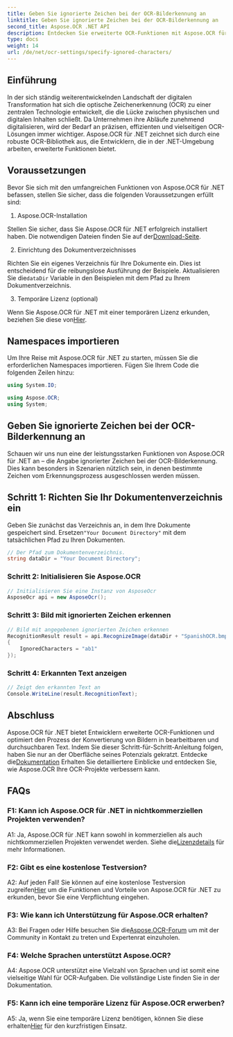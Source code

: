 ```yaml
---
title: Geben Sie ignorierte Zeichen bei der OCR-Bilderkennung an
linktitle: Geben Sie ignorierte Zeichen bei der OCR-Bilderkennung an
second_title: Aspose.OCR .NET API
description: Entdecken Sie erweiterte OCR-Funktionen mit Aspose.OCR für .NET. Effizient, genau und entwicklerfreundlich.
type: docs
weight: 14
url: /de/net/ocr-settings/specify-ignored-characters/
---
```

## Einführung

In der sich ständig weiterentwickelnden Landschaft der digitalen Transformation hat sich die optische Zeichenerkennung (OCR) zu einer zentralen Technologie entwickelt, die die Lücke zwischen physischen und digitalen Inhalten schließt. Da Unternehmen ihre Abläufe zunehmend digitalisieren, wird der Bedarf an präzisen, effizienten und vielseitigen OCR-Lösungen immer wichtiger. Aspose.OCR für .NET zeichnet sich durch eine robuste OCR-Bibliothek aus, die Entwicklern, die in der .NET-Umgebung arbeiten, erweiterte Funktionen bietet.

## Voraussetzungen

Bevor Sie sich mit den umfangreichen Funktionen von Aspose.OCR für .NET befassen, stellen Sie sicher, dass die folgenden Voraussetzungen erfüllt sind:

1. Aspose.OCR-Installation

 Stellen Sie sicher, dass Sie Aspose.OCR für .NET erfolgreich installiert haben. Die notwendigen Dateien finden Sie auf der[Download-Seite](https://releases.aspose.com/ocr/net/).

2. Einrichtung des Dokumentverzeichnisses

 Richten Sie ein eigenes Verzeichnis für Ihre Dokumente ein. Dies ist entscheidend für die reibungslose Ausführung der Beispiele. Aktualisieren Sie die`dataDir` Variable in den Beispielen mit dem Pfad zu Ihrem Dokumentverzeichnis.

3. Temporäre Lizenz (optional)

Wenn Sie Aspose.OCR für .NET mit einer temporären Lizenz erkunden, beziehen Sie diese von[Hier](https://purchase.aspose.com/temporary-license/).

## Namespaces importieren

Um Ihre Reise mit Aspose.OCR für .NET zu starten, müssen Sie die erforderlichen Namespaces importieren. Fügen Sie Ihrem Code die folgenden Zeilen hinzu:

```csharp
using System.IO;

using Aspose.OCR;
using System;
```

## Geben Sie ignorierte Zeichen bei der OCR-Bilderkennung an

Schauen wir uns nun eine der leistungsstarken Funktionen von Aspose.OCR für .NET an – die Angabe ignorierter Zeichen bei der OCR-Bilderkennung. Dies kann besonders in Szenarien nützlich sein, in denen bestimmte Zeichen vom Erkennungsprozess ausgeschlossen werden müssen.

## Schritt 1: Richten Sie Ihr Dokumentenverzeichnis ein

 Geben Sie zunächst das Verzeichnis an, in dem Ihre Dokumente gespeichert sind. Ersetzen`"Your Document Directory"` mit dem tatsächlichen Pfad zu Ihren Dokumenten.

```csharp
// Der Pfad zum Dokumentenverzeichnis.
string dataDir = "Your Document Directory";
```

### Schritt 2: Initialisieren Sie Aspose.OCR

```csharp
// Initialisieren Sie eine Instanz von AsposeOcr
AsposeOcr api = new AsposeOcr();
```

### Schritt 3: Bild mit ignorierten Zeichen erkennen

```csharp
// Bild mit angegebenen ignorierten Zeichen erkennen
RecognitionResult result = api.RecognizeImage(dataDir + "SpanishOCR.bmp", new RecognitionSettings
{
    IgnoredCharacters = "ab1"
});
```

### Schritt 4: Erkannten Text anzeigen

```csharp
// Zeigt den erkannten Text an
Console.WriteLine(result.RecognitionText);
```

## Abschluss

 Aspose.OCR für .NET bietet Entwicklern erweiterte OCR-Funktionen und optimiert den Prozess der Konvertierung von Bildern in bearbeitbaren und durchsuchbaren Text. Indem Sie dieser Schritt-für-Schritt-Anleitung folgen, haben Sie nur an der Oberfläche seines Potenzials gekratzt. Entdecke die[Dokumentation](https://reference.aspose.com/ocr/net/) Erhalten Sie detailliertere Einblicke und entdecken Sie, wie Aspose.OCR Ihre OCR-Projekte verbessern kann.

## FAQs

### F1: Kann ich Aspose.OCR für .NET in nichtkommerziellen Projekten verwenden?

 A1: Ja, Aspose.OCR für .NET kann sowohl in kommerziellen als auch nichtkommerziellen Projekten verwendet werden. Siehe die[Lizenzdetails](https://purchase.aspose.com/buy) für mehr Informationen.

### F2: Gibt es eine kostenlose Testversion?

 A2: Auf jeden Fall! Sie können auf eine kostenlose Testversion zugreifen[Hier](https://releases.aspose.com/) um die Funktionen und Vorteile von Aspose.OCR für .NET zu erkunden, bevor Sie eine Verpflichtung eingehen.

### F3: Wie kann ich Unterstützung für Aspose.OCR erhalten?

 A3: Bei Fragen oder Hilfe besuchen Sie die[Aspose.OCR-Forum](https://forum.aspose.com/c/ocr/16) um mit der Community in Kontakt zu treten und Expertenrat einzuholen.

### F4: Welche Sprachen unterstützt Aspose.OCR?

A4: Aspose.OCR unterstützt eine Vielzahl von Sprachen und ist somit eine vielseitige Wahl für OCR-Aufgaben. Die vollständige Liste finden Sie in der Dokumentation.

### F5: Kann ich eine temporäre Lizenz für Aspose.OCR erwerben?

 A5: Ja, wenn Sie eine temporäre Lizenz benötigen, können Sie diese erhalten[Hier](https://purchase.aspose.com/temporary-license/) für den kurzfristigen Einsatz.